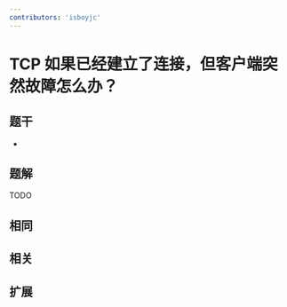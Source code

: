 ```yaml
---
contributors: 'isboyjc'
---
```


# TCP 如果已经建立了连接，但客户端突然故障怎么办？


## 题干

- 



## 题解

<!-- ::: details 点我查看题解 -->

  TODO

<!-- ::: -->



## 相同


## 相关


## 扩展

